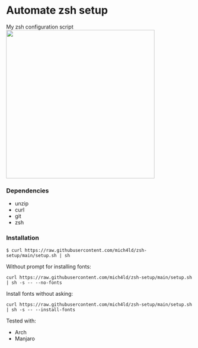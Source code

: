 # Automate zsh setup
My zsh configuration script
</br>
<img height="400" src="https://user-images.githubusercontent.com/43048524/130137400-684a2034-a070-4abc-a0ea-652fa41d3beb.png" />


### Dependencies
- unzip
- curl
- git
- zsh

### Installation
```
$ curl https://raw.githubusercontent.com/mich4ld/zsh-setup/main/setup.sh | sh
```

Without prompt for installing fonts:
```
curl https://raw.githubusercontent.com/mich4ld/zsh-setup/main/setup.sh | sh -s -- --no-fonts
```

Install fonts without asking:
```
curl https://raw.githubusercontent.com/mich4ld/zsh-setup/main/setup.sh | sh -s -- --install-fonts
```

Tested with:
- Arch
- Manjaro

